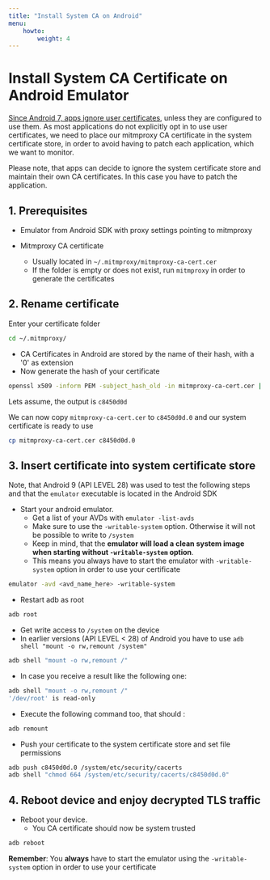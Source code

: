 ```yaml
---
title: "Install System CA on Android"
menu:
    howto:
        weight: 4
---
```


# Install System CA Certificate on Android Emulator

[Since Android 7, apps ignore user certificates](https://android-developers.googleblog.com/2016/07/changes-to-trusted-certificate.html), unless they are configured to use them.
As most applications do not explicitly opt in to use user certificates, we need to place our mitmproxy CA certificate in the system certificate store,
in order to avoid having to patch each application, which we want to monitor.

Please note, that apps can decide to ignore the system certificate store and maintain their own CA certificates. In this case you have to patch the application.

## 1. Prerequisites

- Emulator from Android SDK with proxy settings pointing to mitmproxy

- Mitmproxy CA certificate
  - Usually located in `~/.mitmproxy/mitmproxy-ca-cert.cer`
  - If the folder is empty or does not exist, run `mitmproxy` in order to generate the certificates

## 2. Rename certificate

Enter your certificate folder

```bash
cd ~/.mitmproxy/
```

- CA Certificates in Android are stored by the name of their hash, with a '0' as extension
- Now generate the hash of your certificate
  
```bash
openssl x509 -inform PEM -subject_hash_old -in mitmproxy-ca-cert.cer | head -1
```

Lets assume, the output is `c8450d0d`

We can now copy `mitmproxy-ca-cert.cer` to `c8450d0d.0` and our system certificate is ready to use

```bash
cp mitmproxy-ca-cert.cer c8450d0d.0
```

## 3. Insert certificate into system certificate store

Note, that Android 9 (API LEVEL 28) was used to test the following steps and that the `emulator` executable is located in the Android SDK

- Start your android emulator.
  - Get a list of your AVDs with `emulator -list-avds`
  - Make sure to use the `-writable-system` option. Otherwise it will not be possible to write to `/system`
  - Keep in mind, that the **emulator will load a clean system image when starting without `-writable-system` option**.
  - This means you always have to start the emulator with `-writable-system` option in order to use your certificate

```bash
emulator -avd <avd_name_here> -writable-system
```

- Restart adb as root
  
```bash
adb root
```

- Get write access to `/system` on the device
- In earlier versions (API LEVEL < 28) of Android you have to use `adb shell "mount -o rw,remount /system"`
  
```bash
adb shell "mount -o rw,remount /"
```
- In case you receive a result like the following one:

```bash
adb shell "mount -o rw,remount /"
'/dev/root' is read-only
```

- Execute the following command too, that should :

```bash
adb remount
```

- Push your certificate to the system certificate store and set file permissions
  
```bash
adb push c8450d0d.0 /system/etc/security/cacerts
adb shell "chmod 664 /system/etc/security/cacerts/c8450d0d.0"
```

## 4. Reboot device and enjoy decrypted TLS traffic

- Reboot your device.
  - You CA certificate should now be system trusted

```bash
adb reboot
```

**Remember**: You **always** have to start the emulator using the `-writable-system` option in order to use your certificate
